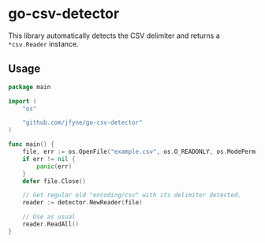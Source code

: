 # go-csv-detector

This library automatically detects the CSV delimiter and returns a `*csv.Reader` instance.

## Usage

```go
package main

import (
    "os"

    "github.com/jfyne/go-csv-detector"
)

func main() {
    file, err := os.OpenFile("example.csv", os.O_READONLY, os.ModePerm)
    if err != nil {
        panic(err)
    }
    defer file.Close()

    // Get regular old "encoding/csv" with its delimiter detected.
    reader := detector.NewReader(file)

    // Use as usual
    reader.ReadAll()
}
```
